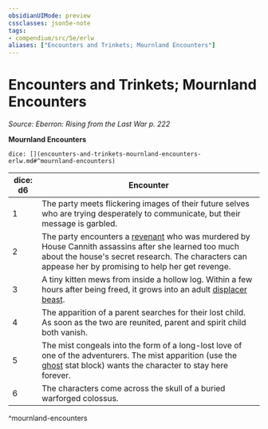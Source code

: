 ```yaml
---
obsidianUIMode: preview
cssclasses: json5e-note
tags:
- compendium/src/5e/erlw
aliases: ["Encounters and Trinkets; Mournland Encounters"]
---
```

# Encounters and Trinkets; Mournland Encounters
*Source: Eberron: Rising from the Last War p. 222* 

**Mournland Encounters**

`dice: [](encounters-and-trinkets-mournland-encounters-erlw.md#^mournland-encounters)`

| dice: d6 | Encounter |
|----------|-----------|
| 1 | The party meets flickering images of their future selves who are trying desperately to communicate, but their message is garbled. |
| 2 | The party encounters a [revenant](/Systems/5e/bestiary/undead/revenant.md) who was murdered by House Cannith assassins after she learned too much about the house's secret research. The characters can appease her by promising to help her get revenge. |
| 3 | A tiny kitten mews from inside a hollow log. Within a few hours after being freed, it grows into an adult [displacer beast](/Systems/5e/bestiary/monstrosity/displacer-beast.md). |
| 4 | The apparition of a parent searches for their lost child. As soon as the two are reunited, parent and spirit child both vanish. |
| 5 | The mist congeals into the form of a long-lost love of one of the adventurers. The mist apparition (use the [ghost](/Systems/5e/bestiary/undead/ghost.md) stat block) wants the character to stay here forever. |
| 6 | The characters come across the skull of a buried warforged colossus. |
^mournland-encounters